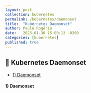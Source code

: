 ```yaml
---
layout: post
collection: kubernetes
permalink: /kubernetes/daemonset
title:  "Kubernetes Daemonset"
author: Paulo Rogério
date:   2025-01-30 15:00:13 -0300
categories: [kubernetes]
published: true
---
```


## 🚀 Kubernetes Daemonset

- [1) Daemonset](#1-daemonset)

#### 1) Daemonset
